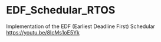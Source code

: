 # EDF_Schedular_RTOS
Implementation of the EDF (Earliest Deadline First)  Schedular
https://youtu.be/8IcMs1oE5Yk
